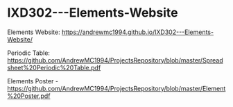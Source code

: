 # IXD302---Elements-Website

Elements Website: https://andrewmc1994.github.io/IXD302---Elements-Website/

Periodic Table: https://github.com/AndrewMC1994/ProjectsRepository/blob/master/Spreadsheet%20Periodic%20Table.pdf

Elements Poster - https://github.com/AndrewMC1994/ProjectsRepository/blob/master/Element%20Poster.pdf
